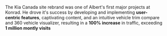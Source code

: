 <p class="prose w-full text-left font-quicksand text-base lg:text-lg">
  The Kia Canada site rebrand was one of Albert's first major projects at Konrad. He drove it's success by developing
  and implementing <b>user-centric features</b>, captivating content, and an intuitive vehicle trim compare and 360 vehicle visualizer,
  resulting in a <b>100% increase</b> in traffic, exceeding <b>1 million montly visits</b>
</p>
